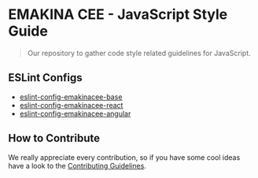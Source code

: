# EMAKINA CEE - JavaScript Style Guide

> Our repository to gather code style related guidelines for JavaScript.


## ESLint Configs
* [eslint-config-emakinacee-base](https://github.com/emakina-cee-oss/javascript/tree/master/packages/eslint-config-emakinacee-base)
* [eslint-config-emakinacee-react](https://github.com/emakina-cee-oss/javascript/tree/master/packages/eslint-config-emakinacee-react)
* [eslint-config-emakinacee-angular](https://github.com/emakina-cee-oss/javascript/tree/master/packages/eslint-config-emakinacee-angular)


## How to Contribute
We really appreciate every contribution, so if you have some cool ideas have a look to the 
[Contributing Guidelines](https://github.com/emakina-cee-oss/javascript/blob/master/CONTRIBUTING.md).
